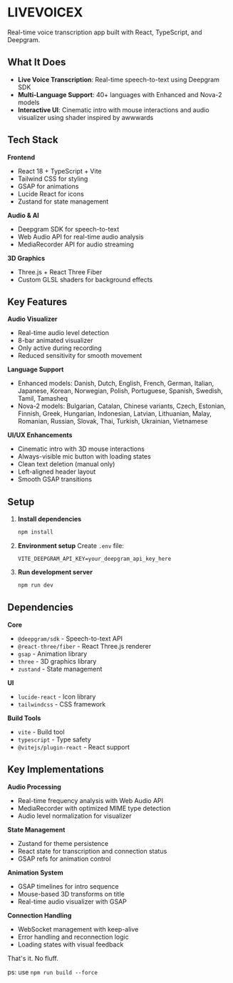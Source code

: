 # LIVEVOICEX

Real-time voice transcription app built with React, TypeScript, and Deepgram.

## What It Does

- **Live Voice Transcription**: Real-time speech-to-text using Deepgram SDK
- **Multi-Language Support**: 40+ languages with Enhanced and Nova-2 models
- **Interactive UI**: Cinematic intro with mouse interactions and audio visualizer using shader inspired by awwwards


## Tech Stack

**Frontend**
- React 18 + TypeScript + Vite
- Tailwind CSS for styling
- GSAP for animations
- Lucide React for icons
- Zustand for state management

**Audio & AI**
- Deepgram SDK for speech-to-text
- Web Audio API for real-time audio analysis
- MediaRecorder API for audio streaming

**3D Graphics**
- Three.js + React Three Fiber
- Custom GLSL shaders for background effects

## Key Features

**Audio Visualizer**
- Real-time audio level detection
- 8-bar animated visualizer
- Only active during recording
- Reduced sensitivity for smooth movement

**Language Support**
- Enhanced models: Danish, Dutch, English, French, German, Italian, Japanese, Korean, Norwegian, Polish, Portuguese, Spanish, Swedish, Tamil, Tamasheq
- Nova-2 models: Bulgarian, Catalan, Chinese variants, Czech, Estonian, Finnish, Greek, Hungarian, Indonesian, Latvian, Lithuanian, Malay, Romanian, Russian, Slovak, Thai, Turkish, Ukrainian, Vietnamese

**UI/UX Enhancements**
- Cinematic intro with 3D mouse interactions
- Always-visible mic button with loading states
- Clean text deletion (manual only)
- Left-aligned header layout
- Smooth GSAP transitions


## Setup

1. **Install dependencies**
   ```bash
   npm install
   ```

2. **Environment setup**
   Create `.env` file:
   ```
   VITE_DEEPGRAM_API_KEY=your_deepgram_api_key_here
   ```

3. **Run development server**
   ```bash
   npm run dev
   ```

## Dependencies

**Core**
- `@deepgram/sdk` - Speech-to-text API
- `@react-three/fiber` - React Three.js renderer
- `gsap` - Animation library
- `three` - 3D graphics library
- `zustand` - State management

**UI**
- `lucide-react` - Icon library
- `tailwindcss` - CSS framework

**Build Tools**
- `vite` - Build tool
- `typescript` - Type safety
- `@vitejs/plugin-react` - React support

## Key Implementations

**Audio Processing**
- Real-time frequency analysis with Web Audio API
- MediaRecorder with optimized MIME type detection
- Audio level normalization for visualizer

**State Management**
- Zustand for theme persistence
- React state for transcription and connection status
- GSAP refs for animation control

**Animation System**
- GSAP timelines for intro sequence
- Mouse-based 3D transforms on title
- Real-time audio visualizer with GSAP

**Connection Handling**
- WebSocket management with keep-alive
- Error handling and reconnection logic
- Loading states with visual feedback

That's it. No fluff.


ps: use `npm run build --force`
